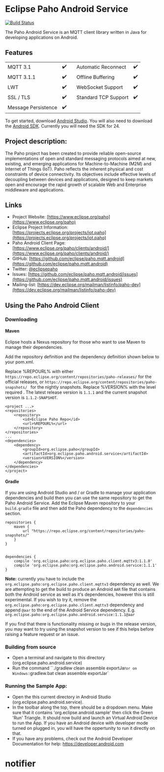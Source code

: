 # Eclipse Paho Android Service
[![Build Status](https://travis-ci.org/eclipse/paho.mqtt.android.svg?branch=master)](https://travis-ci.org/eclipse/paho.mqtt.android)

The Paho Android Service is an MQTT client library written in Java for developing applications on Android.


## Features
|                     |                    |   |                      |                    |
|---------------------|--------------------|---|----------------------|--------------------|
| MQTT 3.1            | :heavy_check_mark: |   | Automatic Reconnect  | :heavy_check_mark: |
| MQTT 3.1.1          | :heavy_check_mark: |   | Offline Buffering    | :heavy_check_mark: |
| LWT                 | :heavy_check_mark: |   | WebSocket Support    | :heavy_check_mark: |
| SSL / TLS           | :heavy_check_mark: |   | Standard TCP Support | :heavy_check_mark: |
| Message Persistence | :heavy_check_mark: |   |


To get started, download [Android Studio](http://developer.android.com/tools/studio/index.html). You will also need to download the [Android SDK](https://developer.android.com/sdk/installing/adding-packages.html). Currently you will need the SDK for 24.


## Project description:

The Paho project has been created to provide reliable open-source implementations of open and standard messaging protocols aimed at new, existing, and emerging applications for Machine-to-Machine (M2M) and Internet of Things (IoT).
Paho reflects the inherent physical and cost constraints of device connectivity. Its objectives include effective levels of decoupling between devices and applications, designed to keep markets open and encourage the rapid growth of scalable Web and Enterprise middleware and applications.


## Links

- Project Website: [https://www.eclipse.org/paho](https://www.eclipse.org/paho)
- Eclipse Project Information: [https://projects.eclipse.org/projects/iot.paho](https://projects.eclipse.org/projects/iot.paho)
- Paho Android Client Page: [https://www.eclipse.org/paho/clients/android/](https://www.eclipse.org/paho/clients/android/)
- GitHub: [https://github.com/eclipse/paho.mqtt.android](https://github.com/eclipse/paho.mqtt.android)
- Twitter: [@eclipsepaho](https://twitter.com/eclipsepaho)
- Issues: [https://github.com/eclipse/paho.mqtt.android/issues](https://github.com/eclipse/paho.mqtt.android/issues)
- Mailing-list: [https://dev.eclipse.org/mailman/listinfo/paho-dev](https://dev.eclipse.org/mailman/listinfo/paho-dev)


## Using the Paho Android Client

### Downloading

#### Maven

Eclipse hosts a Nexus repository for those who want to use Maven to manage their dependencies.

Add the repository definition and the dependency definition shown below to your pom.xml.

Replace %REPOURL% with either ``` https://repo.eclipse.org/content/repositories/paho-releases/ ``` for the official releases, or ``` https://repo.eclipse.org/content/repositories/paho-snapshots/  ``` for the nightly snapshots. Replace %VERSION% with the level required .
The latest release version is ```1.1.1``` and the current snapshot version is ```1.1.2-SNAPSHOT```.

```
<project ...>
<repositories>
    <repository>
        <id>Eclipse Paho Repo</id>
        <url>%REPOURL%</url>
    </repository>
</repositories>
...
<dependencies>
    <dependency>
        <groupId>org.eclipse.paho</groupId>
        <artifactId>org.eclipse.paho.android.service</artifactId>
        <version>%VERSION%</version>
    </dependency>
</dependencies>
</project>

```

#### Gradle

If you are using Android Studio and / or Gradle to manage your application dependencies and build then you can use the same repository to get the Paho Android Service. Add the Eclipse Maven repository to your `build.gradle` file and then add the Paho dependency to the `dependencies` section.

```
repositories {
    maven {
        url "https://repo.eclipse.org/content/repositories/paho-snapshots/"
    }
}


dependencies {
    compile 'org.eclipse.paho:org.eclipse.paho.client.mqttv3:1.1.0'
    compile 'org.eclipse.paho:org.eclipse.paho.android.service:1.1.1'
}
```
__Note:__ currently you have to include the `org.eclipse.paho:org.eclipse.paho.client.mqttv3` dependency as well. We are attempting to get the build to produce an Android `AAR` file that contains both the Android service as well as it's dependencies, however this is still experimental. If you wish to try it, remove the `org.eclipse.paho:org.eclipse.paho.client.mqttv3` dependency and append `@aar` to the end of the Android Service dependency. E.g. `org.eclipse.paho:org.eclipse.paho.android.service:1.1.1@aar`

If you find that there is functionality missing or bugs in the release version, you may want to try using the snapshot version to see if this helps before raising a feature request or an issue.

### Building from source

 - Open a terminal and navigate to this directory (org.eclipse.paho.android.service)
 - Run the command ``./gradlew clean assemble exportJar` or on Windows: `gradlew.bat clean assemble exportJar`

### Running the Sample App:

 * Open the this current directory in Android Studio (org.eclipse.paho.android.service).
 * In the toolbar along the top, there should be a dropdown menu. Make sure that it contains 'org.eclipse.android.sample' then click the Green 'Run' Triangle. It should now build and launch an Virtual Android Device to run the App. If you have an Android device with developer mode turned on plugged in, you will have the oppertunity to run it directly on that.
 * If you have any problems, check out the Android Developer Documentation for help: https://developer.android.com
# notifier
